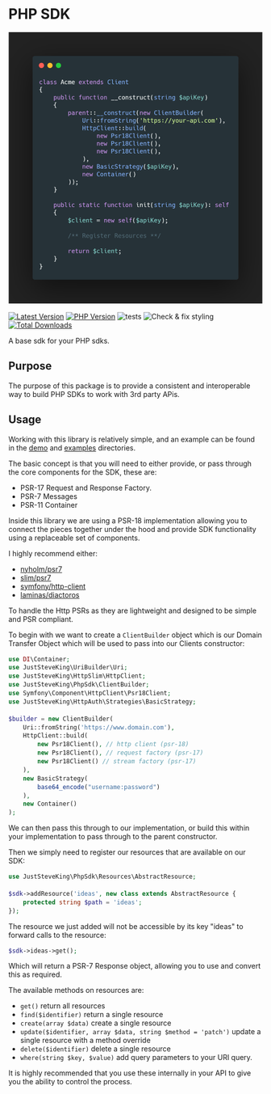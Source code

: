 # PHP SDK

<p align="center">

![](./php-sdk.png)

</p>

<!-- BADGES_START -->
[![Latest Version][badge-release]][packagist]
[![PHP Version][badge-php]][php]
![tests](https://github.com/JustSteveKing/php-sdk/workflows/tests/badge.svg)
![Check & fix styling](https://github.com/JustSteveKing/php-sdk/workflows/Code%20style/badge.svg)
[![Total Downloads][badge-downloads]][downloads]

[badge-release]: https://img.shields.io/packagist/v/juststeveking/php-sdk.svg?style=flat-square&label=release
[badge-php]: https://img.shields.io/packagist/php-v/juststeveking/php-sdk.svg?style=flat-square
[badge-downloads]: https://img.shields.io/packagist/dt/juststeveking/php-sdk.svg?style=flat-square&colorB=mediumvioletred

[packagist]: https://packagist.org/packages/juststeveking/php-sdk.svg
[php]: https://php.net
[downloads]: https://packagist.org/packages/juststeveking/php-sdk.svg
<!-- BADGES_END -->

A base sdk for your PHP sdks.

## Purpose

The purpose of this package is to provide a consistent and interoperable way to build PHP SDKs to work with 3rd party APis.


## Usage

Working with this library is relatively simple, and an example can be found in the [demo](./demo) and [examples](./examples) directories.

The basic concept is that you will need to either provide, or pass through the core components for the SDK, these are:

- PSR-17 Request and Response Factory.
- PSR-7 Messages
- PSR-11 Container

Inside this library we are using a PSR-18 implementation allowing you to connect the pieces together under the hood and provide SDK functionality using a replaceable set of components.

I highly recommend either:

- [nyholm/psr7](https://github.com/Nyholm/psr7/)
- [slim/psr7](https://github.com/slimphp/Slim-Psr7)
- [symfony/http-client](https://github.com/symfony/http-client)
- [laminas/diactoros](https://github.com/laminas/laminas-diactoros)

To handle the Http PSRs as they are lightweight and designed to be simple and PSR compliant.


To begin with we want to create a `ClientBuilder` object which is our Domain Transfer Object which will be used to pass into our Clients constructor:

```php
use DI\Container;
use JustSteveKing\UriBuilder\Uri;
use JustSteveKing\HttpSlim\HttpClient;
use JustSteveKing\PhpSdk\ClientBuilder;
use Symfony\Component\HttpClient\Psr18Client;
use JustSteveKing\HttpAuth\Strategies\BasicStrategy;

$builder = new ClientBuilder(
    Uri::fromString('https://www.domain.com'),
    HttpClient::build(
        new Psr18Client(), // http client (psr-18)
        new Psr18Client(), // request factory (psr-17)
        new Psr18Client() // stream factory (psr-17)
    ),
    new BasicStrategy(
        base64_encode("username:password")
    ),
    new Container()
);
```

We can then pass this through to our implementation, or build this within your implementation to pass through to the parent constructor.

Then we simply need to register our resources that are available on our SDK:

```php
use JustSteveKing\PhpSdk\Resources\AbstractResource;

$sdk->addResource('ideas', new class extends AbstractResource {
    protected string $path = 'ideas';
});
```

The resource we just added will not be accessible by its key "ideas" to forward calls to the resource:

```php
$sdk->ideas->get();
```

Which will return a PSR-7 Response object, allowing you to use and convert this as required.

The available methods on resources are:

- `get()` return all resources
- `find($identifier)` return a single resource
- `create(array $data)` create a single resource
- `update($identifier, array $data, string $method = 'patch')` update a single resource with a method override
- `delete($identifier)` delete a single resource
- `where(string $key, $value)` add query parameters to your URI query.


It is highly recommended that you use these internally in your API to give you the ability to control the process.
